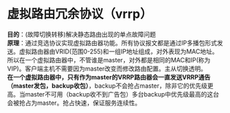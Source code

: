 # 虚拟路由冗余协议（vrrp）

**目的**：(故障切换转移)解决静态路由出现的单点故障问题<br>
**原理**：通过竞选协议实现虚拟路由器功能。所有协议报文都是通过IP多播包形式发送。虚拟路由器由VRID(范围0-255)和一组IP地址组成，对外表现为MAC地址。所以在一个虚拟路由器中，不管谁是master，对外都是相同的MAC和IP(称为VIP)。客户端主机不需要因为master改变而修改路由配置。主从切换透明。<br>
**在一个虚拟路由器中，只有作为master的VRRP路由器会一直发送VRRP通告（master发包，backup收包）**，backup不会抢占master，除非它的优先级更高。当master不可用（backup收不到广告包）多台backup中优先级最高的这台会被抢占为master。抢占快速，保证服务连续性。
